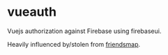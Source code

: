 # vueauth

Vuejs authorization against Firebase using firebaseui.

Heavily influenced by/stolen from [friendsmap](https://github.com/rstormsf/friendsmap).
